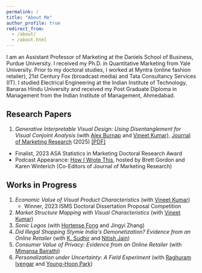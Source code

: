 ```yaml
---
permalink: /
title: "About Me"
author_profile: true
redirect_from: 
  - /about/
  - /about.html
---
```


I am an Assistant Professor of Marketing at the Daniels School of Business, Purdue University. I received my Ph.D. in Quantitative Marketing from Yale University. Prior to my doctoral studies, I worked at Myntra (online fashion retailer), 21st Century Fox (broadcast media) and Tata Consultancy Services (IT). I studied Electrical Engineering at the Indian Institute of Technology, Banaras Hindu University and received my Post Graduate Diploma in Management from the Indian Institute of Management, Ahmedabad.

## Research Papers

1. _Generative Interpretable Visual Design: Using Disentanglement for Visual Conjoint Analysis_ (with [Alex Burnap](https://som.yale.edu/faculty-research/faculty-directory/alex-burnap) and [Vineet Kumar](https://som.yale.edu/faculty-research/faculty-directory/vineet-kumar)), [Journal of Marketing Research](https://doi.org/10.1177/00222437241276736) (2025) <a href="files/GenerativeInterpretableVisualDesign.pdf">[PDF]</a>
  - Finalist, 2023 ASA Statistics in Marketing Doctoral Research Award
  - Podcast Appearance: [How I Wrote This](https://open.spotify.com/episode/04qzxpPbvQWwa9CMM1BgY3), hosted by Brett Gordon and Karen Winterich (Co-Editors of Journal of Marketing Research)  

## Works in Progress

1. _Economic Value of Visual Product Characteristics_ (with [Vineet Kumar](https://som.yale.edu/faculty-research/faculty-directory/vineet-kumar))  
    - Winner, 2023 ISMS Doctoral Dissertation Proposal Competition
2. _Market Structure Mapping with Visual Characteristics_ (with [Vineet Kumar](https://som.yale.edu/faculty-research/faculty-directory/vineet-kumar))
3. _Sonic Logos_ (with [Hortense Fong](https://business.columbia.edu/faculty/people/hortense-fong) and Jingyi Zhang)
4. _Did *Illegal* Shopping Stymie India's Demonetization? Evidence from an Online Retailer_ (with [K. Sudhir](https://som.yale.edu/faculty-research/faculty-directory/k-sudhir) and [Nitish Jain](https://www.london.edu/faculty-and-research/faculty-profiles/j/jain-n))
5. _Consumer Value of Privacy: Evidence from an Online Retailer_ (with [Mimansa Bairathi](https://www.mgmt.ucl.ac.uk/people/mimansabairathi))
6. _Personalization under Uncertainty: A Field Experiment_ (with [Raghuram Iyengar](https://marketing.wharton.upenn.edu/profile/riyengar/) and [Young-Hoon Park](https://business.cornell.edu/faculty-research/faculty/yp34/))

